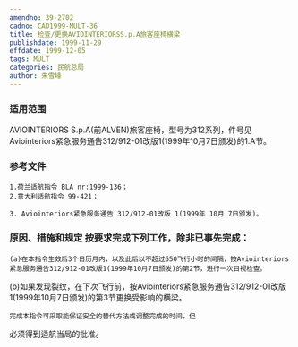 ```yaml
---
amendno: 39-2702  
cadno: CAD1999-MULT-36  
title: 检查/更换AVIOINTERIORSS.p.A旅客座椅横梁  
publishdate: 1999-11-29  
effdate: 1999-12-05  
tags: MULT  
categories: 民航总局  
author: 朱雪峰  
---
```

  
### 适用范围  
AVIOINTERIORS S.p.A(前ALVEN)旅客座椅，型号为312系列，件号见Aviointeriors紧急服务通告312/912-01改版1(1999年10月7日颁发)的1.A节。  
  
<!--more-->  
### 参考文件  
    1.荷兰适航指令 BLA nr:1999-136；  
    2.意大利适航指令 99-421；  
  
    3. Aviointeriors紧急服务通告 312/912-01改版 1(1999年 10月 7日颁发)。  
  
### 原因、措施和规定 按要求完成下列工作，除非已事先完成：  
    (a)在本指令生效后3个日历月内，以及此后以不超过650飞行小时的间隔，按Aviointeriors紧急服务通告312/912-01改版1(1999年10月7日颁发)的第2节，进行一次目视检查。  
(b)如果发现裂纹，在下次飞行前，按Aviointeriors紧急服务通告312/912-01改版1(1999年10月7日颁发)的第3节更换受影响的横梁。  
  
    完成本指令可采取能保证安全的替代方法或调整完成的时间，但  
      
必须得到适航当局的批准。  
